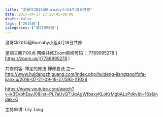 ```yaml
---
title: "温哥华2015届Burnaby小组4月18日共修"
date: 2017-04-17 17:28:43-08:00
draft: false
tags: ["2015届"]
categories: ["慧灯禅修班"]
---
```

温哥华2015届Burnaby小组4月18日共修

星期三晚7:00点
网络共修Zoom房间号码： 7789995278 ( https://zoom.us/j/7789995278 )

共修内容:
禅定的修法 禅修要诀 之一
http://www.huidengzhiguang.com/index.php/huideng-jiangtang/fofa-jianxiu/2016-07-21-09-16-27/593-l11024

https://www.youtube.com/watch?v=k3EvphEayJ0&list=PL7aUyQTIJqAgWfbaxyKLoKrMgbALsPdkv&t=16s&index=6

主持串讲: Lily Tang
